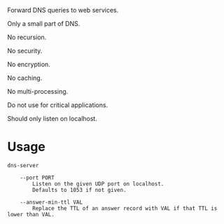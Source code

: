 Forward DNS queries to web services.

Only a small part of DNS.

No recursion.

No security.

No encryption.

No caching.

No multi-processing.

Do not use for critical applications.

Should only listen on localhost.

# Usage

```
dns-server

    --port PORT
        Listen on the given UDP port on localhost.
        Defaults to 1053 if not given.

    --answer-min-ttl VAL
        Replace the TTL of an answer record with VAL if that TTL is lower than VAL.
```
